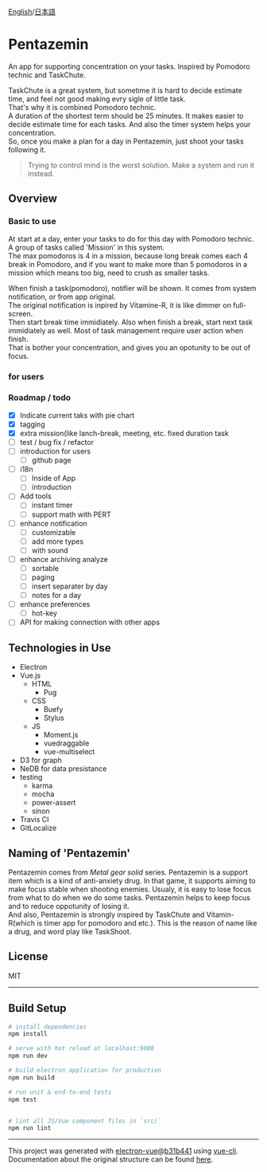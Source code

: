 [English](https://github.com/AquiTCD/pentazemin/blob/master/README.md)/[日本語](https://github.com/AquiTCD/pentazemin/blob/master/README_ja.md)
# Pentazemin
An app for supporting concentration on your tasks. Inspired by Pomodoro technic and TaskChute.

TaskChute is a great system, but sometime it is hard to decide estimate time, and feel not good making evry sigle of little task.  
That's why it is combined Pomodoro technic.  
A duration of the shortest term should be 25 minutes. It makes easier to decide estimate time for each tasks. And also the timer system helps your concentration.  
So, once you make a plan for a day in Pentazemin, just shoot your tasks following it.

> Trying to control mind is the worst solution. Make a system and run it instead.

## Overview
### Basic to use
At start at a day, enter your tasks to do for this day with Pomodoro technic.  
A group of tasks called 'Mission' in this system.  
The max pomodoros is 4 in a mission, because long break comes each 4 break in Pomodoro, and if you want to make more than 5 pomodoros in a mission which means too big, need to crush as smaller tasks.

When finish a task(pomodoro), notifier will be shown. It comes from system notification, or from app original.  
The original notification is inpired by Vitamine-R, it is like dimmer on full-screen.  
Then start break time immidiately. Also when finish a break, start next task immidiately as well.
Most of task management require user action when finish.  
That is bother your concentration, and gives you an opotunity to be out of focus.

### for users

### Roadmap / todo
+ [x] Indicate current taks with pie chart
+ [x] tagging
+ [x] extra mission(like lanch-break, meeting, etc. fixed duration task
+ [ ] test / bug fix / refactor
+ [ ] introduction for users
  + [ ] github page
+ [ ] i18n
  + [ ] Inside of App
  + [ ] introduction
+ [ ] Add tools
  - [ ] instant timer
  - [ ] support math with PERT
+ [ ] enhance notification
  + [ ] customizable
  + [ ] add more types
  + [ ] with sound
+ [ ] enhance archiving analyze
  + [ ] sortable
  + [ ] paging
  + [ ] insert separater by day
  + [ ] notes for a day
+ [ ] enhance preferences
  + [ ] hot-key
+ [ ] API for making connection with other apps

## Technologies in Use
+ Electron
+ Vue.js
  - HTML
    - Pug
  - CSS
    - Buefy
    - Stylus
  - JS
    - Moment.js
    - vuedraggable
    - vue-multiselect
+ D3 for graph
+ NeDB for data presistance
+ testing
  - karma
  - mocha
  - power-assert
  - sinon
+ Travis CI
+ GitLocalize

## Naming of 'Pentazemin'
Pentazemin comes from *Metal gear solid* series. Pentazemin is a support item which is a kind of anti-anxiety drug. In that game, it supports aiming to make focus stable when shooting enemies. Usualy, it is easy to lose focus from what to do when we do some tasks. Pentazemin helps to keep focus and to reduce oppotunity of losing it.  
And also, Pentazemin is strongly inspired by TaskChute and Vitamin-R(which is timer app for pomodoro and etc.). This is the reason of name like a drug, and word play like TaskShoot.

## License
MIT
- - -
## Build Setup

``` bash
# install dependencies
npm install

# serve with hot reload at localhost:9080
npm run dev

# build electron application for production
npm run build

# run unit & end-to-end tests
npm test


# lint all JS/Vue component files in `src/`
npm run lint

```

---

This project was generated with [electron-vue](https://github.com/SimulatedGREG/electron-vue)@[b31b441](https://github.com/SimulatedGREG/electron-vue/tree/b31b44123ad42acac12337c4955df4ead853f0df) using [vue-cli](https://github.com/vuejs/vue-cli). Documentation about the original structure can be found [here](https://simulatedgreg.gitbooks.io/electron-vue/content/index.html).
